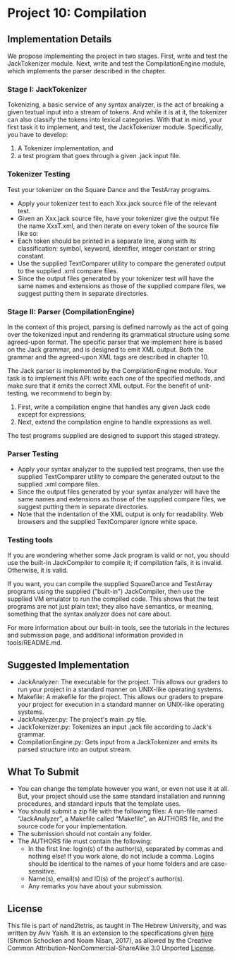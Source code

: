 # Project 10: Compilation

## Implementation Details

We propose implementing the project in two stages. First, write and test
the JackTokenizer module. Next, write and test the CompilationEngine
module, which implements the parser described in the chapter.

### Stage I: JackTokenizer

Tokenizing, a basic service of any syntax analyzer, is the act of
breaking a given textual input into a stream of tokens. And while it is
at it, the tokenizer can also classify the tokens into lexical
categories. With that in mind, your first task it to implement, and test,
the JackTokenizer module. Specifically, you have to develop:

1. A Tokenizer implementation, and
2. a test program that goes through a given .jack input file.

### Tokenizer Testing

Test your tokenizer on the Square Dance and the TestArray programs.

- Apply your tokenizer test to each Xxx.jack source file of the relevant test.
- Given an Xxx.jack source file, have your tokenizer give the output file
  the name XxxT.xml, and then iterate on every token of the source file like so:
- Each token should be printed in a separate line, along with its
  classification: symbol, keyword, identifier, integer constant or string
  constant.
- Use the supplied TextComparer utility to compare the generated output
  to the supplied .xml compare files.
- Since the output files generated by your tokenizer test will have the
  same names and extensions as those of the supplied compare files, we
  suggest putting them in separate directories.

### Stage II: Parser (CompilationEngine)

In the context of this project, parsing is defined narrowly as the act of
going over the tokenized input and rendering its grammatical structure
using some agreed-upon format. The specific parser that we implement here
is based on the Jack grammar, and is designed to emit XML output. Both
the grammar and the agreed-upon XML tags are described in chapter 10.

The Jack parser is implemented by the CompilationEngine module. Your task
is to implement this API: write each one of the specified methods, and
make sure that it emits the correct XML output. For the benefit of
unit-testing, we recommend to begin by:

1. First, write a compilation engine that handles any given Jack code except
   for expressions;
2. Next, extend the compilation engine to handle expressions as well.

The test programs supplied are designed to support this staged strategy.

### Parser Testing

- Apply your syntax analyzer to the supplied test programs, then use the
  supplied TextComparer utility to compare the generated output to the
  supplied .xml compare files.
- Since the output files generated by your syntax analyzer will have the
  same names and extensions as those of the supplied compare files, we
  suggest putting them in separate directories.
- Note that the indentation of the XML output is only for readability.
  Web browsers and the supplied TextComparer ignore white space.

### Testing tools

If you are wondering whether some Jack program is valid or not, you should
use the built-in JackCompiler to compile it; if compilation fails, it is
invalid. Otherwise, it is valid.

If you want, you can compile the supplied SquareDance and TestArray
programs using the supplied ("built-in") JackCompiler, then use the
supplied VM emulator to run the compiled code. This shows that the
test programs are not just plain text; they also have semantics, or
meaning, something that the syntax analyzer does not care about.

For more information about our built-in tools, see the tutorials in the
lectures and submission page, and additional information provided in
tools/README.md.

## Suggested Implementation

- JackAnalyzer: The executable for the project. This allows our graders to run
  your project in a standard manner on UNIX-like operating systems.
- Makefile: A makefile for the project. This allows our graders to prepare your
  project for execution in a standard manner on UNIX-like operating systems.
- JackAnalyzer.py: The project's main .py file.
- JackTokenizer.py: Tokenizes an input .jack file according to Jack's grammar.
- CompilationEngine.py: Gets input from a JackTokenizer and emits its parsed
  structure into an output stream.

## What To Submit

- You can change the template however you want, or even not use it at all.
  But, your project should use the same standard installation and running
  procedures, and standard inputs that the template uses.
- You should submit a zip file with the following files:
  A run-file named “JackAnalyzer”, a Makefile called “Makefile”, an AUTHORS file,
  and the source code for your implementation.
- The submission should not contain any folder.
- The AUTHORS file must contain the following:
  - In the first line: login(s) of the author(s), separated by commas and
    nothing else! If you work alone, do not include a comma.
    Logins should be identical to the names of your home folders and are
    case-sensitive.
  - Name(s), email(s) and ID(s) of the project's author(s).
  - Any remarks you have about your submission.

## License

This file is part of nand2tetris, as taught in The Hebrew University, and
was written by Aviv Yaish. It is an extension to the specifications given
[here](https://www.nand2tetris.org) (Shimon Schocken and Noam Nisan, 2017),
as allowed by the Creative Common Attribution-NonCommercial-ShareAlike 3.0
Unported [License](https://creativecommons.org/licenses/by-nc-sa/3.0/).

